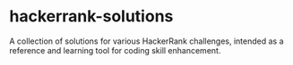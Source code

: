 # hackerrank-solutions
A collection of solutions for various HackerRank challenges, intended as a reference and learning tool for coding skill enhancement.
